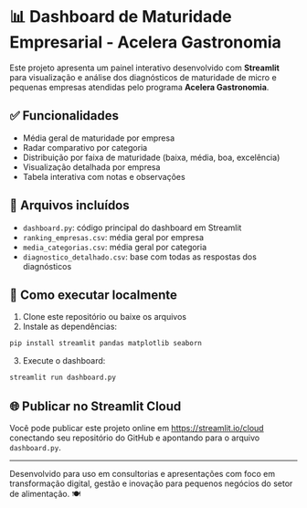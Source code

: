 # 📊 Dashboard de Maturidade Empresarial - Acelera Gastronomia

Este projeto apresenta um painel interativo desenvolvido com **Streamlit** para visualização e análise dos diagnósticos de maturidade de micro e pequenas empresas atendidas pelo programa **Acelera Gastronomia**.

## ✅ Funcionalidades

- Média geral de maturidade por empresa
- Radar comparativo por categoria
- Distribuição por faixa de maturidade (baixa, média, boa, excelência)
- Visualização detalhada por empresa
- Tabela interativa com notas e observações

## 📁 Arquivos incluídos

- `dashboard.py`: código principal do dashboard em Streamlit
- `ranking_empresas.csv`: média geral por empresa
- `media_categorias.csv`: média geral por categoria
- `diagnostico_detalhado.csv`: base com todas as respostas dos diagnósticos

## 🚀 Como executar localmente

1. Clone este repositório ou baixe os arquivos
2. Instale as dependências:

```bash
pip install streamlit pandas matplotlib seaborn
```

3. Execute o dashboard:

```bash
streamlit run dashboard.py
```

## 🌐 Publicar no Streamlit Cloud

Você pode publicar este projeto online em https://streamlit.io/cloud conectando seu repositório do GitHub e apontando para o arquivo `dashboard.py`.

---

Desenvolvido para uso em consultorias e apresentações com foco em transformação digital, gestão e inovação para pequenos negócios do setor de alimentação. 🍽️
